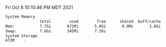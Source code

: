 Fri Oct  8 10:10:46 PM MDT 2021
```bash
System Memory
               total        used        free      shared  buff/cache   available
Mem:           7.7Gi       671Mi       5.0Gi       9.0Mi       2.0Gi       6.6Gi
Swap:          7.6Gi       345Mi       7.3Gi
System Storage
672M	.
```
